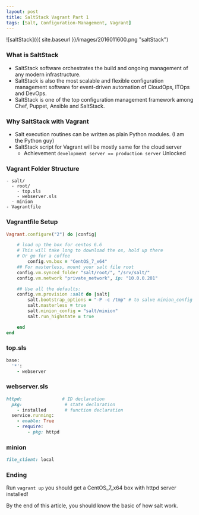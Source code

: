 ```yaml
---
layout: post
title: SaltStack Vagrant Part 1
tags: [Salt, Configuration-Management, Vagrant]
---
```


![saltStack]({{ site.baseurl }}/images/2016011600.png "saltStack")

### What is SaltStack
- SaltStack software orchestrates the build and ongoing management of any modern infrastructure.
- SaltStack is also the most scalable and flexible configuration management software for event-driven automation of CloudOps, ITOps and DevOps.
- SaltStack is one of the top configuration management framework among Chef, Puppet, Ansible and SaltStack.

### Why SaltStack with Vagrant
- Salt execution routines can be written as plain Python modules. (I am the Python guy)
- SaltStack script for Vagrant will be mostly same for the cloud server
    - Achievement `development server == production server` Unlocked

### Vagrant Folder Structure
~~~ 
- salt/
  - root/
    - top.sls
    - webserver.sls
  - minion
- Vagrantfile
~~~ 

### Vagrantfile Setup
~~~ ruby
Vagrant.configure("2") do |config|

    # load up the box for centos 6.6
    # This will take long to download the os, hold up there
    # Or go for a coffee
        config.vm.box = "CentOS_7_x64"
    ## For masterless, mount your salt file root
    config.vm.synced_folder "salt/root/", "/srv/salt/"
    config.vm.network "private_network", ip: "10.0.0.201"

    ## Use all the defaults:
    config.vm.provision :salt do |salt|
        salt.bootstrap_options = "-P -c /tmp" # to salve minion_config not copied issue
        salt.masterless = true
        salt.minion_config = "salt/minion"
        salt.run_highstate = true

    end
end
~~~ 

### top.sls
~~~ ruby
base:
  '*':
    - webserver
~~~ 

### webserver.sls
~~~ ruby
httpd:               # ID declaration
  pkg:                # state declaration
    - installed       # function declaration
  service.running:
    - enable: True
    - require:
        - pkg: httpd
~~~ 

### minion
~~~ ruby
file_client: local
~~~ 

### Ending
Run `vagrant up` you should get a CentOS_7_x64 box with httpd server installed!

By the end of this article, you should know the basic of how salt work.
